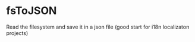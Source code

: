 # fsToJSON
 Read the filesystem and save it in a json file (good start for i18n localizaton projects)
